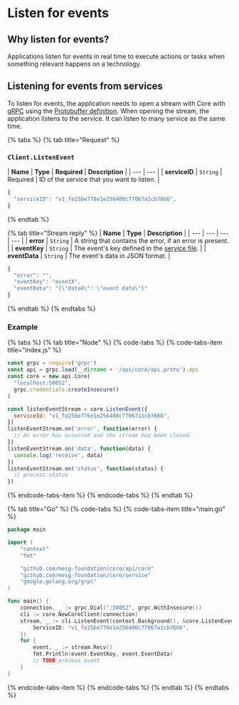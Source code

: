 # Listen for events

## Why listen for events?

Applications listen for events in real time to execute actions or tasks when something relevant happens on a technology.

## Listening for events from services

To listen for events, the application needs to open a stream with Core with [gRPC](https://grpc.io/) using the [Protobuffer definition](https://github.com/mesg-foundation/core/blob/dev/api/core/api.proto). When opening the stream, the application listens to the service. It can listen to many service as the same time.

{% tabs %}
{% tab title="Request" %}
### `Client.ListenEvent`

| **Name** | **Type** | **Required** | **Description** |
| --- | --- |
| **serviceID** | `String` | Required | ID of the service that you want to listen. |

```javascript
{
  "serviceID": "v1_fe25be776e1e256400c77067a1cb7666",
}
```
{% endtab %}

{% tab title="Stream reply" %}
| **Name** | **Type** | **Description** |
| --- | --- | --- | --- |
| **error** | `String` | A string that contains the error, if an error is present. |
| **eventKey** | `String` | The event's key defined in the [service file](../service/service-file.md). |
| **eventData** | `String` | The event's data in JSON format. |

```javascript
{
  "error": "",
  "eventKey": "eventX",
  "eventData": "{\"dataX\": \"event data\"}"
}
```
{% endtab %}
{% endtabs %}

### Example

{% tabs %}
{% tab title="Node" %}
{% code-tabs %}
{% code-tabs-item title="index.js" %}
```javascript
const grpc = require('grpc')
const api = grpc.load(__dirname + '/api/core/api.proto').api
const core = new api.Core(
  "localhost:50052",
  grpc.credentials.createInsecure()
)

const listenEventStream = core.ListenEvent({
  serviceId: "v1_fe25be776e1e256400c77067a1cb7666",
})
listenEventStream.on('error', function(error) {
  // An error has occurred and the stream has been closed.
})
listenEventStream.on('data', function(data) {
  console.log('receive', data)
})
listenEventStream.on('status', function(status) {
  // process status
})

```
{% endcode-tabs-item %}
{% endcode-tabs %}
{% endtab %}

{% tab title="Go" %}
{% code-tabs %}
{% code-tabs-item title="main.go" %}
```go
package main

import (
	"context"
	"fmt"

	"github.com/mesg-foundation/core/api/core"
	"github.com/mesg-foundation/core/service"
	"google.golang.org/grpc"
)

func main() {
	connection, _ := grpc.Dial(":50052", grpc.WithInsecure())
	cli := core.NewCoreClient(connection)
	stream, _ := cli.ListenEvent(context.Background(), &core.ListenEventRequest{
		ServiceID: "v1_fe25be776e1e256400c77067a1cb7666",
	})
	for {
		event, _ := stream.Recv()
		fmt.Println(event.EventKey, event.EventData)
		// TODO process event
	}
}

```
{% endcode-tabs-item %}
{% endcode-tabs %}
{% endtab %}
{% endtabs %}



